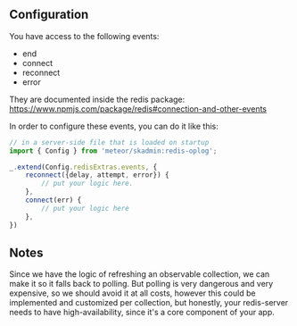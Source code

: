 ## Configuration

You have access to the following events:
- end
- connect
- reconnect
- error

They are documented inside the redis package:
https://www.npmjs.com/package/redis#connection-and-other-events

In order to configure these events, you can do it like this:

```js
// in a server-side file that is loaded on startup
import { Config } from 'meteor/skadmin:redis-oplog';

_.extend(Config.redisExtras.events, {
    reconnect({delay, attempt, error}) {
        // put your logic here. 
    },
    connect(err) {
        // put your logic here
    },
})
```

## Notes

Since we have the logic of refreshing an observable collection, we can make it so it falls back to polling.
But polling is very dangerous and very expensive, so we should avoid it at all costs, however
this could be implemented and customized per collection, but honestly, your redis-server needs to have
high-availability, since it's a core component of your app.